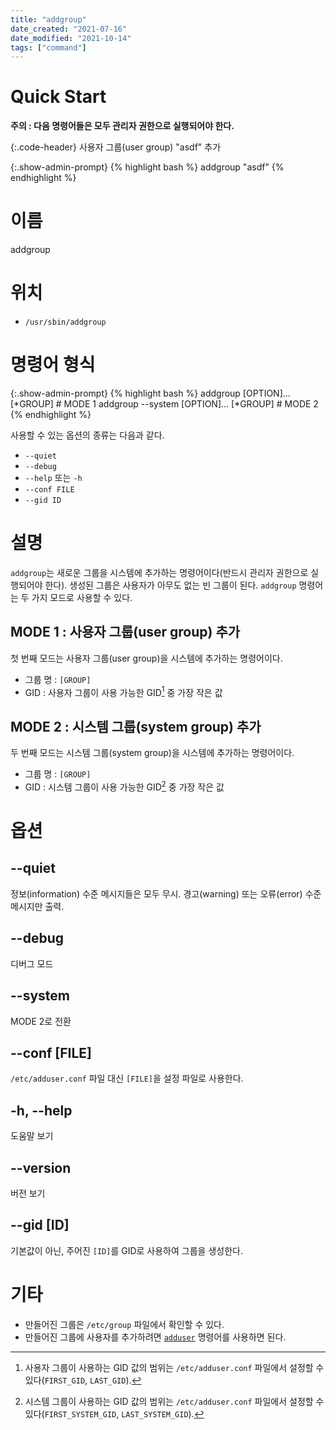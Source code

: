 ```yaml
---
title: "addgroup"
date_created: "2021-07-16"
date_modified: "2021-10-14"
tags: ["command"]
---
```


# Quick Start

**주의 : 다음 명령어들은 모두 관리자 권한으로 실행되어야 한다.**

{:.code-header}
사용자 그룹(user group) "asdf" 추가

{:.show-admin-prompt}
{% highlight bash %}
addgroup "asdf"
{% endhighlight %}

# 이름

addgroup

# 위치

- `/usr/sbin/addgroup`

# 명령어 형식

{:.show-admin-prompt}
{% highlight bash %}
addgroup [OPTION]... [*GROUP] # MODE 1
addgroup --system [OPTION]... [*GROUP] # MODE 2
{% endhighlight %}

사용할 수 있는 옵션의 종류는 다음과 같다.

- `--quiet`
- `--debug`
- `--help` 또는 `-h`
- `--conf FILE`
- `--gid ID`

# 설명

`addgroup`는 새로운 그룹을 시스템에 추가하는 명령어이다(반드시 관리자 권한으로 실행되어야 한다). 생성된 그룹은 사용자가 아무도 없는 빈 그룹이 된다. `addgroup` 명령어는 두 가지 모드로 사용할 수 있다.

## MODE 1 : 사용자 그룹(user group) 추가

첫 번째 모드는 사용자 그룹(user group)을 시스템에 추가하는 명령어이다.

- 그룹 명 : `[GROUP]`
- GID : 사용자 그룹이 사용 가능한 GID[^1] 중 가장 작은 값

[^1]: 사용자 그룹이 사용하는 GID 값의 범위는 `/etc/adduser.conf` 파일에서 설정할 수 있다(`FIRST_GID`, `LAST_GID`).

## MODE 2 : 시스템 그룹(system group) 추가

두 번째 모드는 시스템 그룹(system group)을 시스템에 추가하는 명령어이다.

- 그룹 명 : `[GROUP]`
- GID : 시스템 그룹이 사용 가능한 GID[^2] 중 가장 작은 값

[^2]: 시스템 그룹이 사용하는 GID 값의 범위는 `/etc/adduser.conf` 파일에서 설정할 수 있다(`FIRST_SYSTEM_GID`, `LAST_SYSTEM_GID`).

# 옵션

## --quiet

정보(information) 수준 메시지들은 모두 무시. 경고(warning) 또는 오류(error) 수준 메시지만 출력.

## --debug

디버그 모드

## --system

MODE 2로 전환

## --conf [FILE]

`/etc/adduser.conf` 파일 대신 `[FILE]`을 설정 파일로 사용한다.

## -h, --help

도움말 보기

## --version

버전 보기

## --gid [ID]

기본값이 아닌, 주어진 `[ID]`를 GID로 사용하여 그룹을 생성한다.

# 기타

- 만들어진 그룹은 `/etc/group` 파일에서 확인할 수 있다.
- 만들어진 그룹에 사용자를 추가하려면 [`adduser`](/linux/adduser) 명령어를 사용하면 된다.
